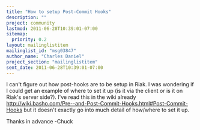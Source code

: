 ```yaml
---
title: "How to setup Post-Commit Hooks"
description: ""
project: community
lastmod: 2011-06-28T10:39:01-07:00
sitemap:
  priority: 0.2
layout: mailinglistitem
mailinglist_id: "msg03847"
author_name: "Charles Daniel"
project_section: "mailinglistitem"
sent_date: 2011-06-28T10:39:01-07:00
---
```



I can't figure out how post-hooks are to be setup in Riak. I was wondering if I 
could get an example of where to set it up (is it via the client or is it on 
Riak's server side?). I've read this in the wiki already 
http://wiki.basho.com/Pre--and-Post-Commit-Hooks.html#Post-Commit-Hooks
but it doesn't exactly go into much detail of how/where to set it up.

Thanks in advance
-Chuck
